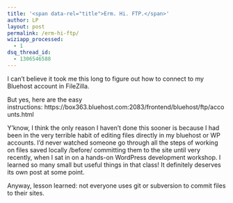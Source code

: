 ```yaml
---
title: '<span data-rel="title">Erm. Hi. FTP.</span>'
author: LP
layout: post
permalink: /erm-hi-ftp/
wiziapp_processed:
  - 1
dsq_thread_id:
  - 1306546588
---
```

<span data-rel="content">

<p>
  I can&#8217;t believe it took me this long to figure out how to connect to my Bluehost account in FileZilla.
</p>

<p>
  But yes, here are the easy instructions: https://box363.bluehost.com:2083/frontend/bluehost/ftp/accounts.html
</p>

<p>
  Y&#8217;know, I think the only reason I haven&#8217;t done this sooner is because I had been in the very terrible habit of editing files directly in my bluehost or WP accounts. I&#8217;d never watched someone go through all the steps of working on files saved locally /before/ committing them to the site until very recently, when I sat in on a hands-on WordPress development workshop. I learned so many small but useful things in that class! It definitely deserves its own post at some point.
</p>

<p>
  Anyway, lesson learned: not everyone uses git or subversion to commit files to their sites.
</p></span>